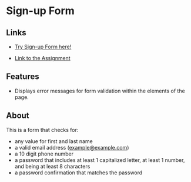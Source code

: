 # Sign-up Form

## Links
- [Try Sign-up Form here!](https://github.com/kyu931/SIGN-UP-FORM)

- [Link to the Assignment](https://www.theodinproject.com/paths/full-stack-javascript/courses/intermediate-html-and-css/lessons/sign-up-form)

## Features
- Displays error messages for form validation within the elements of the page.

## About
This is a form that checks for:
  - any value for first and last name
  - a valid email address (example@example.com)
  - a 10 digit phone number
  - a password that includes at least 1 capitalized letter, at least 1 number, and being at least 8 characters
  - a password confirmation that matches the password
